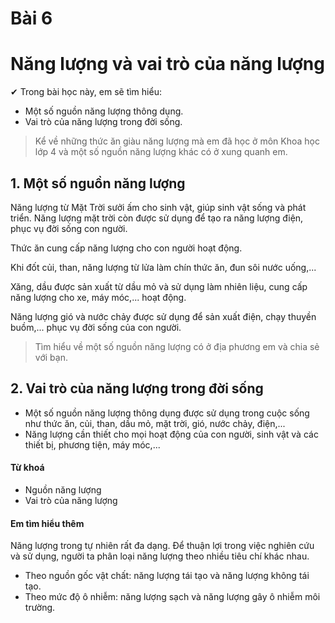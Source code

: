 # Bài 6
# Năng lượng và vai trò của năng lượng

✔ Trong bài học này, em sẽ tìm hiểu:
- Một số nguồn năng lượng thông dụng.
- Vai trò của năng lượng trong đời sống.

> Kể về những thức ăn giàu năng lượng mà em đã học ở môn Khoa học lớp 4 và một số nguồn năng lượng khác có ở xung quanh em.
## 1. Một số nguồn năng lượng

Năng lượng từ Mặt Trời sưởi ấm cho sinh vật, giúp sinh vật sống và phát triển.
Năng lượng mặt trời còn được sử dụng để tạo ra năng lượng điện, phục vụ đời sống con người.

Thức ăn cung cấp năng lượng cho con người hoạt động.

Khi đốt củi, than, năng lượng từ lửa làm chín thức ăn, đun sôi nước uống,...

Xăng, dầu được sản xuất từ dầu mỏ và sử dụng làm nhiên liệu, cung cấp năng lượng cho xe, máy móc,... hoạt động.

Năng lượng gió và nước chảy được sử dụng để sản xuất điện, chạy thuyền buồm,... phục vụ đời sống của con người.

> Tìm hiểu về một số nguồn năng lượng có ở địa phương em và chia sẻ với bạn.
## 2. Vai trò của năng lượng trong đời sống

- Một số nguồn năng lượng thông dụng được sử dụng trong cuộc sống như thức ăn, củi, than, dầu mỏ, mặt trời, gió, nước chảy, điện,...
- Năng lượng cần thiết cho mọi hoạt động của con người, sinh vật và các thiết bị, phương tiện, máy móc,...

#### Từ khoá
- Nguồn năng lượng
- Vai trò của năng lượng

#### Em tìm hiểu thêm
Năng lượng trong tự nhiên rất đa dạng. Để thuận lợi trong việc nghiên cứu và sử dụng, người ta phân loại năng lượng theo nhiều tiêu chí khác nhau.
- Theo nguồn gốc vật chất: năng lượng tái tạo và năng lượng không tái tạo.
- Theo mức độ ô nhiễm: năng lượng sạch và năng lượng gây ô nhiễm môi trường.
